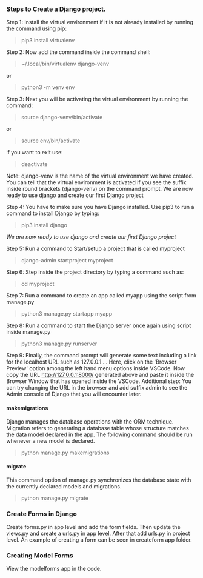 ### Steps to Create a Django project.

Step 1: Install the virtual environment if it is not already installed by running the command using pip:

>pip3 install virtualenv

Step 2: Now add the command inside the command shell:

>~/.local/bin/virtualenv django-venv

or

>python3 -m venv env

Step 3: Next you will be activating the virtual environment by running the command:

>source django-venv/bin/activate

or

>source env/bin/activate

if you want to exit use:

>deactivate

Note: django-venv is the name of the virtual environment we have created. You can tell that the virtual environment is activated if you see the suffix inside round brackets (django-venv) on the command prompt.
We are now ready to use django and create our first Django project

Step 4: You have to make sure you have Django installed. Use pip3 to run a command to install Django by typing:

>pip3 install django

*We are now ready to use django and create our first Django project*

Step 5: Run a command to Start/setup a project that is called myproject

>django-admin startproject myproject

Step 6: Step inside the project directory by typing a command such as:

>cd myproject

Step 7: Run a command to create an app called myapp using the script from manage.py

>python3 manage.py startapp myapp

Step 8: Run a command to start the Django server once again using script inside manage.py

>python3 manage.py runserver

Step 9: Finally, the command prompt will generate some text including a link for the localhost URL such as 127.0.0.1....
Here, click on the 'Browser Preview' option among the left hand menu options inside VSCode. Now copy the URL http://127.0.0.1:8000/ generated above and paste it inside the Browser Window that has opened inside the VSCode.
Additional step: You can try changing the URL in the browser and add suffix admin to see the Admin console of Django that you will encounter later.


#### makemigrations

Django manages the database operations with the ORM technique. Migration refers to generating a database table whose structure matches the data model declared in the app. 
The following command should be run whenever a new model is declared. 

>python manage.py makemigrations

#### migrate

This command option of manage.py synchronizes the database state with the currently declared models and migrations. 

>python manage.py migrate


### Create Forms in Django

Create forms.py in app level and add the form fields. Then update the views.py and create a urls.py in app level. After that add urls.py in project level. An example of creating a form can be seen in createform app folder.

### Creating Model Forms

View the modelforms app in the code.